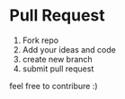# Pull Request

1. Fork repo
2. Add your ideas and code
3. create new branch
4. submit pull request

feel free to contribure :)
